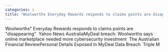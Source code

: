 ```yaml
---
categories: i
title: "Woolworths Everyday Rewards responds to claims points are disappearing  Yahoo News Australia"
---
```

Woolworths" Everyday Rewards responds to claims points are "disappearing"&nbsp;&nbsp;Yahoo News AustraliaMyDeal breach: Woolworths says online marketplace needed more cybersecurity investment&nbsp;&nbsp;The Australian Financial ReviewPersonal Details Exposed In MyDeal Data Breach&nbsp;&nbsp;Triple M
